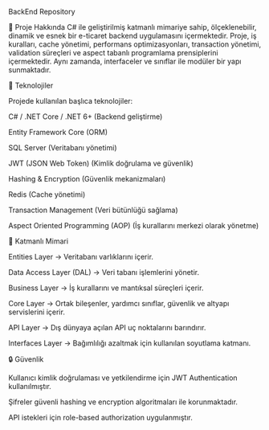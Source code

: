 BackEnd Repository

📌 Proje Hakkında
 C# ile geliştirilmiş katmanlı mimariye sahip, ölçeklenebilir, dinamik ve esnek bir e-ticaret backend uygulamasını içermektedir. Proje, iş kuralları, cache yönetimi, performans optimizasyonları, transaction yönetimi, validation süreçleri ve aspect tabanlı programlama prensiplerini içermektedir. Aynı zamanda, interfaceler ve sınıflar ile modüler bir yapı sunmaktadır.

🚀 Teknolojiler

Projede kullanılan başlıca teknolojiler:

C# / .NET Core / .NET 6+ (Backend geliştirme)

Entity Framework Core (ORM)

SQL Server (Veritabanı yönetimi)

JWT (JSON Web Token) (Kimlik doğrulama ve güvenlik)

Hashing & Encryption (Güvenlik mekanizmaları)

Redis (Cache yönetimi)

Transaction Management (Veri bütünlüğü sağlama)

Aspect Oriented Programming (AOP) (İş kurallarını merkezi olarak yönetme)

📂 Katmanlı Mimari

Entities Layer → Veritabanı varlıklarını içerir.

Data Access Layer (DAL) → Veri tabanı işlemlerini yönetir.

Business Layer → İş kurallarını ve mantıksal süreçleri içerir.

Core Layer → Ortak bileşenler, yardımcı sınıflar, güvenlik ve altyapı servislerini içerir.

API Layer → Dış dünyaya açılan API uç noktalarını barındırır.

Interfaces Layer → Bağımlılığı azaltmak için kullanılan soyutlama katmanı.

🔒 Güvenlik

Kullanıcı kimlik doğrulaması ve yetkilendirme için JWT Authentication kullanılmıştır.

Şifreler güvenli hashing ve encryption algoritmaları ile korunmaktadır.

API istekleri için role-based authorization uygulanmıştır.

